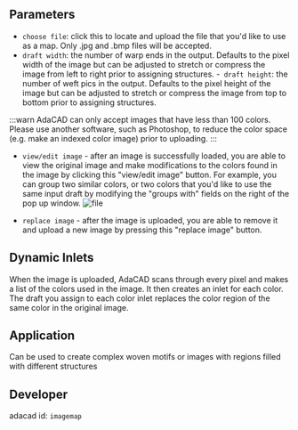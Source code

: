 ## Parameters
- `choose file`: click this to locate and upload the file that you'd like to use as a map. Only .jpg and .bmp files will be accepted.
- `draft width`: the number of warp ends in the output. Defaults to the pixel width of the image but can be adjusted to stretch or compress the image from left to right prior to assigning structures. 
-` draft height`: the number of weft pics in the output. Defaults to the pixel height of the image but can be adjusted to stretch or compress the image from top to bottom prior to assigning structures. 

:::warn
AdaCAD can only accept images that have less than 100 colors. Please use another software, such as Photoshop, to reduce the color space (e.g. make an indexed color image) prior to uploading. 
:::

- `view/edit image` - after an image is successfully loaded, you are able to view the original image and make modifications to the colors found in the image by clicking this "view/edit image" button. For example, you can group two similar colors, or two colors that you'd like to use the same input draft by modifying the "groups with" fields on the right of the pop up window. 
![file](./img/imagemap_editor.png)



- `replace image` - after the image is uploaded, you are able to remove it and upload a new image by pressing this "replace image" button. 

## Dynamic Inlets
When the image is uploaded, AdaCAD scans through every pixel and makes a list of the colors used in the image. It then creates an inlet for each color. The draft you assign to each color inlet replaces the  color region of the same color in the original image. 



## Application
Can be used to create complex woven motifs or images with regions filled with different structures
## Developer
adacad id: `imagemap`
